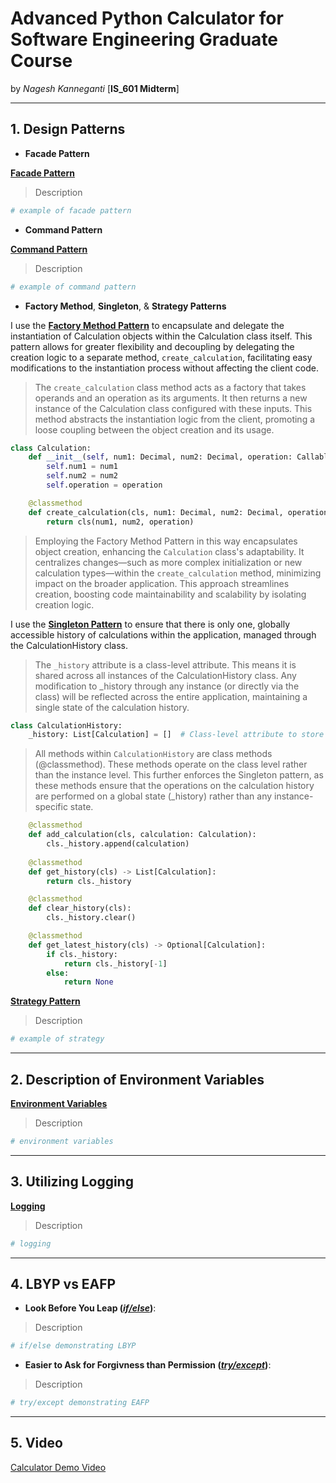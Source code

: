 # Advanced Python Calculator for Software Engineering Graduate Course
by *Nagesh Kanneganti* [__IS_601 Midterm__]

---

## 1. Design Patterns

- __Facade Pattern__

[__Facade Pattern__]()
> Description
```python
# example of facade pattern
```

- __Command Pattern__

[__Command Pattern__]()
> Description
```python
# example of command pattern
```

- __Factory Method__, __Singleton__, & __Strategy Patterns__

I use the [__Factory Method Pattern__](https://github.com/NageshKanneganti/midterm/blob/main/calculator/calculation.py) to encapsulate and delegate the instantiation of Calculation objects within the Calculation class itself. This pattern allows for greater flexibility and decoupling by delegating the creation logic to a separate method, `create_calculation`, facilitating easy modifications to the instantiation process without affecting the client code.
> The `create_calculation` class method acts as a factory that takes operands and an operation as its arguments. It then returns a new instance of the Calculation class configured with these inputs. This method abstracts the instantiation logic from the client, promoting a loose coupling between the object creation and its usage.
```python
class Calculation:
    def __init__(self, num1: Decimal, num2: Decimal, operation: Callable[[Decimal, Decimal], Decimal]) -> None:
        self.num1 = num1
        self.num2 = num2
        self.operation = operation

    @classmethod
    def create_calculation(cls, num1: Decimal, num2: Decimal, operation: Callable[[Decimal, Decimal], Decimal]):
        return cls(num1, num2, operation)
```
> Employing the Factory Method Pattern in this way encapsulates object creation, enhancing the `Calculation` class's adaptability. It centralizes changes—such as more complex initialization or new calculation types—within the `create_calculation` method, minimizing impact on the broader application. This approach streamlines creation, boosting code maintainability and scalability by isolating creation logic.

I use the [__Singleton Pattern__](https://github.com/NageshKanneganti/midterm/blob/main/calculator/calculations.py) to ensure that there is only one, globally accessible history of calculations within the application, managed through the CalculationHistory class.
> The `_history` attribute is a class-level attribute. This means it is shared across all instances of the CalculationHistory class. Any modification to _history through any instance (or directly via the class) will be reflected across the entire application, maintaining a single state of the calculation history.
```python
class CalculationHistory:
    _history: List[Calculation] = []  # Class-level attribute to store instances of Calculation
```
> All methods within `CalculationHistory` are class methods (@classmethod). These methods operate on the class level rather than the instance level. This further enforces the Singleton pattern, as these methods ensure that the operations on the calculation history are performed on a global state (_history) rather than any instance-specific state.
```python
    @classmethod
    def add_calculation(cls, calculation: Calculation):
        cls._history.append(calculation)
    
    @classmethod
    def get_history(cls) -> List[Calculation]:
        return cls._history

    @classmethod
    def clear_history(cls):
        cls._history.clear()

    @classmethod
    def get_latest_history(cls) -> Optional[Calculation]:
        if cls._history:
            return cls._history[-1]
        else:
            return None
```

[__Strategy Pattern__]()
> Description
```python
# example of strategy
```

---

## 2. Description of Environment Variables
[__Environment Variables__]()
> Description
```python
# environment variables
```

---

## 3. Utilizing Logging
[__Logging__]()
> Description
```python
# logging
```

---

## 4. LBYP vs EAFP
- __Look Before You Leap ([*if/else*]())__:
> Description
```python
# if/else demonstrating LBYP
```

- __Easier to Ask for Forgivness than Permission ([*try/except*]())__:
> Description
```python
# try/except demonstrating EAFP
```

---

## 5. Video
[Calculator Demo Video]()